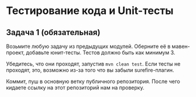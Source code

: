 # Тестирование кода и Unit-тесты

## Задача 1 (обязательная)

Возьмите любую задачу из предыдущих модулей.
Оберните её в мавен-проект, добавьте юнит-тесты. Тестов должно быть как минимум 3.

Убедитесь, что они проходят, запустив `mvn clean test`. Если тесты не проходят, это, возможно из-за того что вы забыли surefire-плагин.

Коммит, пуш в основную ветку публичного репозитория. После чего кидаете ссылку на этот репозиторий нам на проверку.
